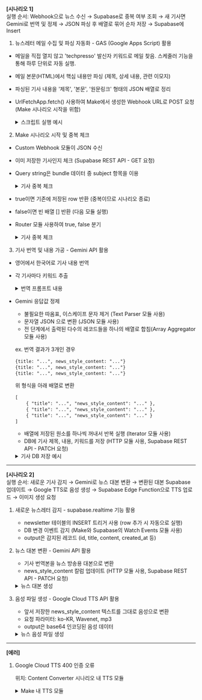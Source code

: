 **[시나리오 1]**<br>
실행 순서: Webhook으로 뉴스 수신 → Supabase로 중복 여부 조회 → 새 기사면 Gemini로 번역 및 정제 → JSON 파싱 후 배열로 묶어 순차 저장 → Supabase에 Insert

1. 뉴스레터 메일 수집 및 파싱 자동화 - GAS (Google Apps Script) 활용

- 메일을 직접 열지 않고 'techpresso' 발신자 키워드로 메일 찾음. 스케줄러 기능을 통해 하루 단위로 자동 실행.
- 메일 본문(HTML)에서 핵심 내용만 파싱 (제목, 상세 내용, 관련 이모지)
- 파싱된 기사 내용을 '제목', '본문', '원문링크' 형태의 JSON 배열로 정리
- UrlFetchApp.fetch() 사용하여 Make에서 생성한 Webhook URL로 POST 요청 (Make 시나리오 시작을 위함)
    
    <details>
        <summary>스크립트 실행 예시</summary>
        <img src="./assets/img/apps_script_fetch.png" width="700"/>
    <details>
    
2. Make 시나리오 시작 및 중복 체크

- Custom Webhook 모듈이 JSON 수신
- 이미 저장한 기사인지 체크 (Supabase REST API - GET 요청)
- Query string은 bundle 데이터 중 subject 항목을 이용 

    <details>
        <summary>기사 중복 체크</summary>
        <img src="./assets/img/supabase_check_duplicate.png" width="700"/>
    <details>

- true이면 기존에 저장된 row 반환 (중복이므로 시나리오 종료)
- false이면 빈 배열 [] 반환 (다음 모듈 실행)
- Router 모듈 사용하여 true, false 분기

    <details>
        <summary>기사 중복 체크</summary>
        <img src="./assets/img/supabase_duplicate_router.png" width="700"/>
    <details>
    
3. 기사 번역 및 내용 가공 - Gemini API 활용

- 영어에서 한국어로 기사 내용 번역
- 각 기사마다 키워드 추출 

    <details>
        <summary>번역 프롬프트 내용</summary>
        <img src="./assets/img/gemini_prompt_translate.png" width="700"/>
    <details>
   
- Gemini 응답값 정제
    - 불필요한 따옴표, 이스케이프 문자 제거 (Text Parser 모듈 사용)
    - 문자열 JSON 으로 변환 (JSON 모듈 사용)
    - 전 단계에서 출력된 다수의 레코드들을 하나의 배열로 합침(Array Aggregator 모듈 사용)

    ex. 번역 결과가 3개인 경우
    ```
    {title: "...", news_style_content: "..."}
    {title: "...", news_style_content: "..."}
    {title: "...", news_style_content: "..."}
    ```
    위 형식을 아래 배열로 변환
    ```
    [
        { "title": "...", "news_style_content": "..." },
        { "title": "...", "news_style_content": "..." },
        { "title": "...", "news_style_content": "..." }
    ]
    ```
    - 배열에 저장된 원소를 하나씩 꺼내서 반복 실행 (Iterator 모듈 사용)
    - DB에 기사 제목, 내용, 키워드를 저장 (HTTP 모듈 사용, Supabase REST API - PATCH 요청)

    <details>
        <summary>기사 DB 저장 예시</summary>
        <img src="./assets/img/supabase_save_news.png" width="700"/>
        <img src="./assets/img/supabase_news_example.png" width="700"/>
    <details>

---

**[시나리오 2]**<br>
실행 순서: 새로운 기사 감지 → Gemini로 뉴스 대본 변환 → 변환된 대본 Supabase 업데이트 → Google TTS로 음성 생성 → Supabase Edge Function으로 TTS 업로드 → 이미지 생성 요청

1. 새로운 뉴스레터 감지 - supabase.realtime 기능 활용
    - newsletter 테이블의 INSERT 트리거 사용 (row 추가 시 자동으로 실행)
    - DB 변경 이벤트 감지 (Make와 Supabase의 Watch Events 모듈 사용)
    - output은 감지된 레코드 (id, title, content, created_at 등)

2. 뉴스 대본 변환 - Gemini API 활용
    - 기사 번역본을 뉴스 방송용 대본으로 변환
    - news_style_content 칼럼 업데이트 (HTTP 모듈 사용, Supabase REST API - PATCH 요청)

    <details>
        <summary>뉴스 대본 생성</summary>
        <img src="./assets/img/gemini_prompt_news_style.png" width="700"/>
    <details>

3. 음성 파일 생성 - Google Cloud TTS API 활용
    - 앞서 저장한 news_style_content 텍스트를 그대로 음성으로 변환
    - 요청 파라미터: ko-KR, Wavenet, mp3
    - output은 base64 인코딩된 음성 데이터

    <details>
        <summary>뉴스 음성 파일 생성</summary>
        <img src="./assets/img/google_cloud_tts.png" width="700"/>
    <details>

---

**[에러]**<br>

1. Google Cloud TTS 400 인증 오류 

    위치: Content Converter 시나리오 내 TTS 모듈 
    <details>
        <summary>Make 내 TTS 모듈</summary>
        <img src="./assets/img/errors/google_cloud_tts_module.png" width="700"/>
    <details>
   

    에러 문구<br>
    <details>
        <summary>400 에러</summary>
        <img src="./assets/img/errors/google_cloud_tts_400.png" width="700"/>
    <details>
   

    해결 방법<br>
    Google Cloud Console 접속 -> API 및 서비스 -> 사용자 인증 정보 -> 사용자 인증 정보 만들기 -> OAuth 클라이언트 ID -> 웹 어플리케이션 선택,  리디렉션 URI (https://www.integromat.com/oauth/cb/google-custom) 입력 후 만들기 -> Make 모듈 설정에서 client ID 및 secret 재입력 
    <details>
        <summary>OAuth 재인증</summary>
        <img src="./assets/img/errors/google_cloud_oauth.png" width="700"/>
    <details>
    
